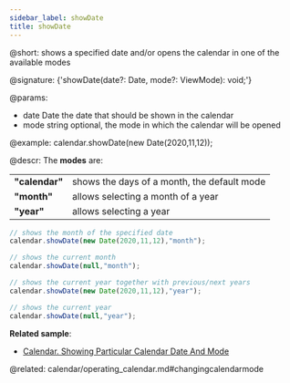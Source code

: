 ```yaml
---
sidebar_label: showDate
title: showDate
---          
```


@short: shows a specified date and/or opens the calendar in one of the available modes

@signature: {'showDate(date?: Date, mode?: ViewMode): void;'}

@params:
- date	 Date    	the date that should be shown in the calendar
- mode   string  	optional, the mode in which the calendar will be opened



@example:
calendar.showDate(new Date(2020,11,12));



@descr:
The **modes** are:

<table class="webixdoc_links">
	<tbody>
        <tr>
			<td class="webixdoc_links0"><b>"calendar"</b></td>
			<td>shows the days of a month, the default mode</td>
		</tr>
        <tr>
			<td class="webixdoc_links0"><b>"month"</b></td>
			<td>allows selecting a month of a year</td>
		</tr>
        <tr>
			<td class="webixdoc_links0"><b>"year"</b></td>
			<td>allows selecting a year</td>
		</tr>
    </tbody>
</table>

~~~js
// shows the month of the specified date
calendar.showDate(new Date(2020,11,12),"month");

// shows the current month
calendar.showDate(null,"month");

// shows the current year together with previous/next years
calendar.showDate(new Date(2020,11,12),"year");

// shows the current year
calendar.showDate(null,"year");
~~~

**Related sample**:
- [Calendar. Showing Particular Calendar Date And Mode](https://snippet.dhtmlx.com/nyfzc8cl)

@related:
calendar/operating_calendar.md#changingcalendarmode
